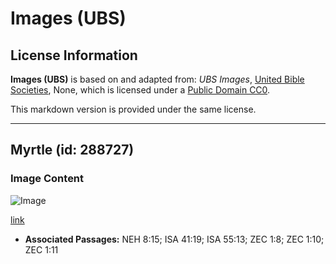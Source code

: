 # Images (UBS)

## License Information

**Images (UBS)** is based on and adapted from: _UBS Images_, [United Bible Societies](https://unitedbiblesocieties.org/), None, which is licensed under a [Public Domain CC0](https://creativecommons.org/public-domain/cc0/).

This markdown version is provided under the same license.



--------------------------------

## Myrtle (id: 288727)

### Image Content

![Image](https://cdn.aquifer.bible/aquifer-content/resources/Media/WEB-0666_myrtle.jpg)

[link](https://cdn.aquifer.bible/aquifer-content/resources/Media/WEB-0666_myrtle.jpg)

* **Associated Passages:** NEH 8:15; ISA 41:19; ISA 55:13; ZEC 1:8; ZEC 1:10; ZEC 1:11

